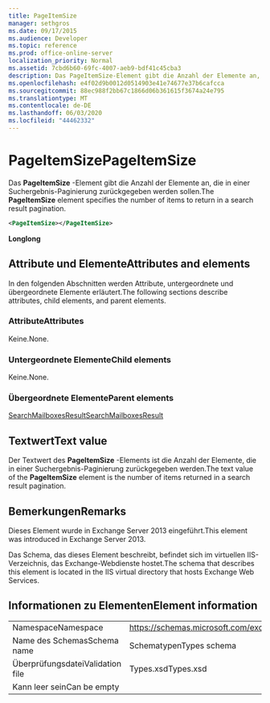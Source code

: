 ```yaml
---
title: PageItemSize
manager: sethgros
ms.date: 09/17/2015
ms.audience: Developer
ms.topic: reference
ms.prod: office-online-server
localization_priority: Normal
ms.assetid: 7cbd6b60-69fc-4007-aeb9-bdf41c45cba3
description: Das PageItemSize-Element gibt die Anzahl der Elemente an, die in einer Suchergebnis-Paginierung zurückgegeben werden sollen.
ms.openlocfilehash: e4f02d9b0012d0514903e41e74677e37b6cafcca
ms.sourcegitcommit: 88ec988f2bb67c1866d06b361615f3674a24e795
ms.translationtype: MT
ms.contentlocale: de-DE
ms.lasthandoff: 06/03/2020
ms.locfileid: "44462332"
---
```

# <a name="pageitemsize"></a><span data-ttu-id="dc0bc-103">PageItemSize</span><span class="sxs-lookup"><span data-stu-id="dc0bc-103">PageItemSize</span></span>

<span data-ttu-id="dc0bc-104">Das **PageItemSize** -Element gibt die Anzahl der Elemente an, die in einer Suchergebnis-Paginierung zurückgegeben werden sollen.</span><span class="sxs-lookup"><span data-stu-id="dc0bc-104">The **PageItemSize** element specifies the number of items to return in a search result pagination.</span></span> 
  
```XML
<PageItemSize></PageItemSize>
```

 <span data-ttu-id="dc0bc-105">**Long**</span><span class="sxs-lookup"><span data-stu-id="dc0bc-105">**long**</span></span>
## <a name="attributes-and-elements"></a><span data-ttu-id="dc0bc-106">Attribute und Elemente</span><span class="sxs-lookup"><span data-stu-id="dc0bc-106">Attributes and elements</span></span>

<span data-ttu-id="dc0bc-107">In den folgenden Abschnitten werden Attribute, untergeordnete und übergeordnete Elemente erläutert.</span><span class="sxs-lookup"><span data-stu-id="dc0bc-107">The following sections describe attributes, child elements, and parent elements.</span></span>
  
### <a name="attributes"></a><span data-ttu-id="dc0bc-108">Attribute</span><span class="sxs-lookup"><span data-stu-id="dc0bc-108">Attributes</span></span>

<span data-ttu-id="dc0bc-109">Keine.</span><span class="sxs-lookup"><span data-stu-id="dc0bc-109">None.</span></span>
  
### <a name="child-elements"></a><span data-ttu-id="dc0bc-110">Untergeordnete Elemente</span><span class="sxs-lookup"><span data-stu-id="dc0bc-110">Child elements</span></span>

<span data-ttu-id="dc0bc-111">Keine.</span><span class="sxs-lookup"><span data-stu-id="dc0bc-111">None.</span></span>
  
### <a name="parent-elements"></a><span data-ttu-id="dc0bc-112">Übergeordnete Elemente</span><span class="sxs-lookup"><span data-stu-id="dc0bc-112">Parent elements</span></span>

[<span data-ttu-id="dc0bc-113">SearchMailboxesResult</span><span class="sxs-lookup"><span data-stu-id="dc0bc-113">SearchMailboxesResult</span></span>](searchmailboxesresult.md)
  
## <a name="text-value"></a><span data-ttu-id="dc0bc-114">Textwert</span><span class="sxs-lookup"><span data-stu-id="dc0bc-114">Text value</span></span>

<span data-ttu-id="dc0bc-115">Der Textwert des **PageItemSize** -Elements ist die Anzahl der Elemente, die in einer Suchergebnis-Paginierung zurückgegeben werden.</span><span class="sxs-lookup"><span data-stu-id="dc0bc-115">The text value of the **PageItemSize** element is the number of items returned in a search result pagination.</span></span> 
  
## <a name="remarks"></a><span data-ttu-id="dc0bc-116">Bemerkungen</span><span class="sxs-lookup"><span data-stu-id="dc0bc-116">Remarks</span></span>

<span data-ttu-id="dc0bc-117">Dieses Element wurde in Exchange Server 2013 eingeführt.</span><span class="sxs-lookup"><span data-stu-id="dc0bc-117">This element was introduced in Exchange Server 2013.</span></span>
  
<span data-ttu-id="dc0bc-118">Das Schema, das dieses Element beschreibt, befindet sich im virtuellen IIS-Verzeichnis, das Exchange-Webdienste hostet.</span><span class="sxs-lookup"><span data-stu-id="dc0bc-118">The schema that describes this element is located in the IIS virtual directory that hosts Exchange Web Services.</span></span>
  
## <a name="element-information"></a><span data-ttu-id="dc0bc-119">Informationen zu Elementen</span><span class="sxs-lookup"><span data-stu-id="dc0bc-119">Element information</span></span>

|||
|:-----|:-----|
|<span data-ttu-id="dc0bc-120">Namespace</span><span class="sxs-lookup"><span data-stu-id="dc0bc-120">Namespace</span></span>  <br/> |https://schemas.microsoft.com/exchange/services/2006/types  <br/> |
|<span data-ttu-id="dc0bc-121">Name des Schemas</span><span class="sxs-lookup"><span data-stu-id="dc0bc-121">Schema name</span></span>  <br/> |<span data-ttu-id="dc0bc-122">Schematypen</span><span class="sxs-lookup"><span data-stu-id="dc0bc-122">Types schema</span></span>  <br/> |
|<span data-ttu-id="dc0bc-123">Überprüfungsdatei</span><span class="sxs-lookup"><span data-stu-id="dc0bc-123">Validation file</span></span>  <br/> |<span data-ttu-id="dc0bc-124">Types.xsd</span><span class="sxs-lookup"><span data-stu-id="dc0bc-124">Types.xsd</span></span>  <br/> |
|<span data-ttu-id="dc0bc-125">Kann leer sein</span><span class="sxs-lookup"><span data-stu-id="dc0bc-125">Can be empty</span></span>  <br/> ||
   

